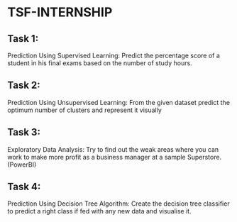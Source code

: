 # TSF-INTERNSHIP
## Task 1:
Prediction Using Supervised Learning: Predict the percentage score of a student in his final exams based on the number of study hours.
## Task 2:
Prediction Using Unsupervised Learning: From the given dataset predict the optimum number of clusters and represent it visually
## Task 3:
Exploratory Data Analysis: Try to find out the weak areas where you can work to make more profit as a business manager at a sample Superstore.(PowerBI)
## Task 4:
Prediction Using Decision Tree Algorithm: Create the decision tree classifier to predict a right class if fed with any new data and visualise it.
